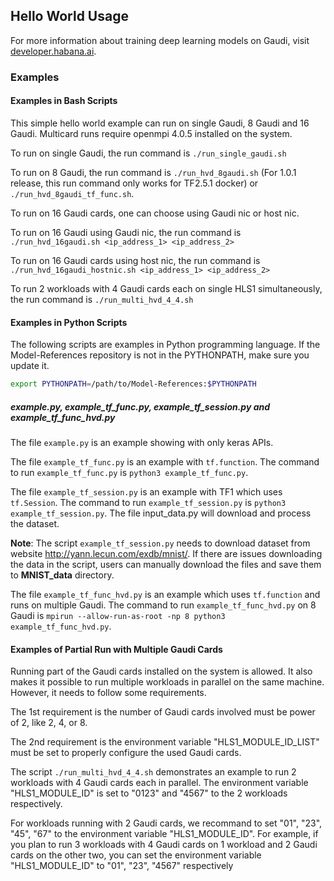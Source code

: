 ## Hello World Usage

For more information about training deep learning models on Gaudi, visit [developer.habana.ai](https://developer.habana.ai/resources/).

### Examples 

#### Examples in Bash Scripts

This simple hello world example can run on single Gaudi, 8 Gaudi and 16 Gaudi.
Multicard runs require openmpi 4.0.5 installed on the system.

To run on single Gaudi, the run command is `./run_single_gaudi.sh`

To run on 8 Gaudi, the run command is `./run_hvd_8gaudi.sh` (For 1.0.1 release, this run command only works for TF2.5.1 docker) or `./run_hvd_8gaudi_tf_func.sh`.

To run on 16 Gaudi cards, one can choose using Gaudi nic or host nic.

To run on 16 Gaudi using Gaudi nic, the run command is `./run_hvd_16gaudi.sh <ip_address_1> <ip_address_2>`

To run on 16 Gaudi cards using host nic, the run command is `./run_hvd_16gaudi_hostnic.sh <ip_address_1> <ip_address_2>`

To run 2 workloads with 4 Gaudi cards each on single HLS1 simultaneously, the run command is `./run_multi_hvd_4_4.sh`

#### Examples in Python Scripts

The following scripts are examples in Python programming language. 
If the Model-References repository is not in the PYTHONPATH, make sure you update it.
```bash
export PYTHONPATH=/path/to/Model-References:$PYTHONPATH
```

##### example.py, example\_tf\_func.py, example\_tf\_session.py and example\_tf\_func\_hvd.py

The file `example.py` is an example showing with only keras APIs.

The file `example_tf_func.py` is an example with `tf.function`. The command to run `example_tf_func.py` is `python3 example_tf_func.py`.

The file `example_tf_session.py` is an example with TF1 which uses `tf.Session`. The command to run `example_tf_session.py` is `python3 example_tf_session.py`. The file input_data.py will download and process the dataset.

**Note**: The script `example_tf_session.py` needs to download dataset from website http://yann.lecun.com/exdb/mnist/. If there are issues downloading the data in the script, users can manually download the files and save them to **MNIST_data** directory.

The file `example_tf_func_hvd.py` is an example which uses `tf.function` and runs on multiple Gaudi. The command to run `example_tf_func_hvd.py` on 8 Gaudi is `mpirun --allow-run-as-root -np 8 python3 example_tf_func_hvd.py`.


#### Examples of Partial Run with Multiple Gaudi Cards

Running part of the Gaudi cards installed on the system is allowed. It also makes it possible to run 
multiple workloads in parallel on the same machine. However, it needs to follow some requirements.

The 1st requirement is the number of Gaudi cards involved must be power of 2, like 2, 4, or 8.

The 2nd requirement is the environment variable "HLS1_MODULE_ID_LIST" must be set to properly configure the used Gaudi cards.

The script `./run_multi_hvd_4_4.sh` demonstrates an example to run 2 workloads with 4 
Gaudi cards each in parallel. The environment variable "HLS1_MODULE_ID" is set to "0123" and "4567" to the 2 workloads respectively.

For workloads running with 2 Gaudi cards, we recommand to set "01", "23", "45", "67" to the environment 
variable "HLS1_MODULE_ID". For example, if you plan to run 3 workloads with 4 Gaudi cards on 1 workload 
and 2 Gaudi cards on the other two, you can set the environment variable "HLS1_MODULE_ID" to "01", "23", "4567" respectively


